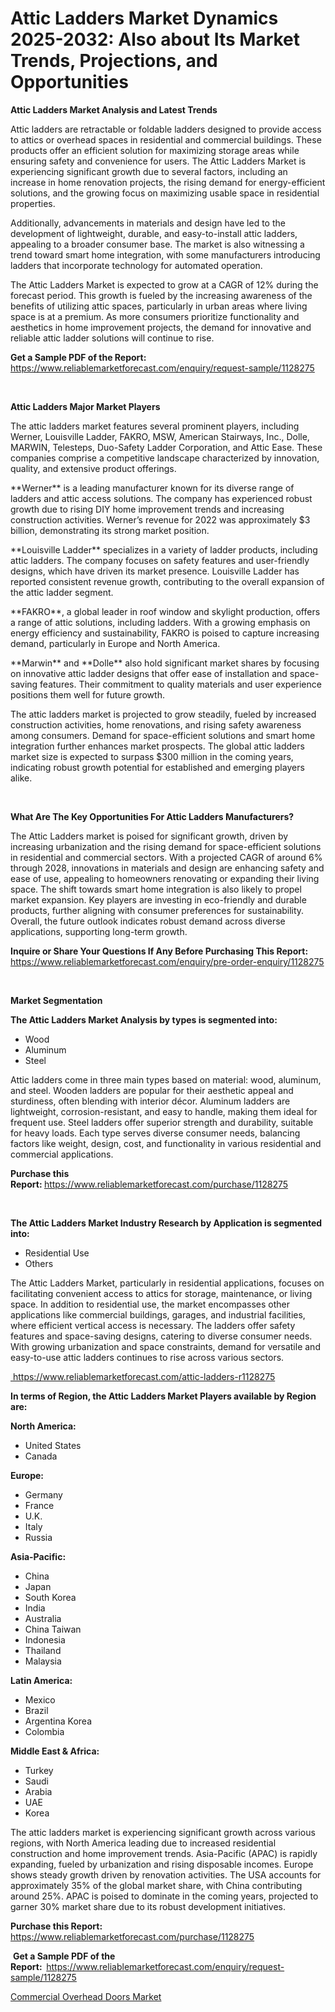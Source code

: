 <p><h1>Attic Ladders Market Dynamics 2025-2032: Also about Its Market Trends, Projections, and Opportunities</h1></p><p><strong>Attic Ladders Market Analysis and Latest Trends</strong></p>
<p><p>Attic ladders are retractable or foldable ladders designed to provide access to attics or overhead spaces in residential and commercial buildings. These products offer an efficient solution for maximizing storage areas while ensuring safety and convenience for users. The Attic Ladders Market is experiencing significant growth due to several factors, including an increase in home renovation projects, the rising demand for energy-efficient solutions, and the growing focus on maximizing usable space in residential properties.</p><p>Additionally, advancements in materials and design have led to the development of lightweight, durable, and easy-to-install attic ladders, appealing to a broader consumer base. The market is also witnessing a trend toward smart home integration, with some manufacturers introducing ladders that incorporate technology for automated operation.</p><p>The Attic Ladders Market is expected to grow at a CAGR of 12% during the forecast period. This growth is fueled by the increasing awareness of the benefits of utilizing attic spaces, particularly in urban areas where living space is at a premium. As more consumers prioritize functionality and aesthetics in home improvement projects, the demand for innovative and reliable attic ladder solutions will continue to rise.</p></p>
<p><strong>Get a Sample PDF of the Report:&nbsp;</strong> <a href="https://www.reliablemarketforecast.com/enquiry/request-sample/1128275?utm_campaign=1130&utm_medium=2&utm_source=Github&utm_content=ia&utm_term=07022025&utm_id=attic-ladders">https://www.reliablemarketforecast.com/enquiry/request-sample/1128275</a></p>
<p>&nbsp;</p>
<p><strong>Attic Ladders Major Market Players</strong></p>
<p><p>The attic ladders market features several prominent players, including Werner, Louisville Ladder, FAKRO, MSW, American Stairways, Inc., Dolle, MARWIN, Telesteps, Duo-Safety Ladder Corporation, and Attic Ease. These companies comprise a competitive landscape characterized by innovation, quality, and extensive product offerings.</p><p>**Werner** is a leading manufacturer known for its diverse range of ladders and attic access solutions. The company has experienced robust growth due to rising DIY home improvement trends and increasing construction activities. Werner’s revenue for 2022 was approximately $3 billion, demonstrating its strong market position.</p><p>**Louisville Ladder** specializes in a variety of ladder products, including attic ladders. The company focuses on safety features and user-friendly designs, which have driven its market presence. Louisville Ladder has reported consistent revenue growth, contributing to the overall expansion of the attic ladder segment.</p><p>**FAKRO**, a global leader in roof window and skylight production, offers a range of attic solutions, including ladders. With a growing emphasis on energy efficiency and sustainability, FAKRO is poised to capture increasing demand, particularly in Europe and North America.</p><p>**Marwin** and **Dolle** also hold significant market shares by focusing on innovative attic ladder designs that offer ease of installation and space-saving features. Their commitment to quality materials and user experience positions them well for future growth.</p><p>The attic ladders market is projected to grow steadily, fueled by increased construction activities, home renovations, and rising safety awareness among consumers. Demand for space-efficient solutions and smart home integration further enhances market prospects. The global attic ladders market size is expected to surpass $300 million in the coming years, indicating robust growth potential for established and emerging players alike.</p></p>
<p>&nbsp;</p>
<p><strong>What Are The Key Opportunities For Attic Ladders Manufacturers?</strong></p>
<p><p>The Attic Ladders market is poised for significant growth, driven by increasing urbanization and the rising demand for space-efficient solutions in residential and commercial sectors. With a projected CAGR of around 6% through 2028, innovations in materials and design are enhancing safety and ease of use, appealing to homeowners renovating or expanding their living space. The shift towards smart home integration is also likely to propel market expansion. Key players are investing in eco-friendly and durable products, further aligning with consumer preferences for sustainability. Overall, the future outlook indicates robust demand across diverse applications, supporting long-term growth.</p></p>
<p><strong>Inquire or Share Your Questions If Any Before Purchasing This Report:</strong> <a href="https://www.reliablemarketforecast.com/enquiry/pre-order-enquiry/1128275?utm_campaign=1130&utm_medium=2&utm_source=Github&utm_content=ia&utm_term=07022025&utm_id=attic-ladders">https://www.reliablemarketforecast.com/enquiry/pre-order-enquiry/1128275</a></p>
<p>&nbsp;</p>
<p><strong>Market Segmentation</strong></p>
<p><strong>The Attic Ladders Market Analysis by types is segmented into:</strong></p>
<p><ul><li>Wood</li><li>Aluminum</li><li>Steel</li></ul></p>
<p><p>Attic ladders come in three main types based on material: wood, aluminum, and steel. Wooden ladders are popular for their aesthetic appeal and sturdiness, often blending with interior décor. Aluminum ladders are lightweight, corrosion-resistant, and easy to handle, making them ideal for frequent use. Steel ladders offer superior strength and durability, suitable for heavy loads. Each type serves diverse consumer needs, balancing factors like weight, design, cost, and functionality in various residential and commercial applications.</p></p>
<p><strong>Purchase this Report:&nbsp;</strong><a href="https://www.reliablemarketforecast.com/purchase/1128275?utm_campaign=1130&utm_medium=2&utm_source=Github&utm_content=ia&utm_term=07022025&utm_id=attic-ladders">https://www.reliablemarketforecast.com/purchase/1128275</a></p>
<p>&nbsp;</p>
<p><strong>The Attic Ladders Market Industry Research by Application is segmented into:</strong></p>
<p><ul><li>Residential Use</li><li>Others</li></ul></p>
<p><p>The Attic Ladders Market, particularly in residential applications, focuses on facilitating convenient access to attics for storage, maintenance, or living space. In addition to residential use, the market encompasses other applications like commercial buildings, garages, and industrial facilities, where efficient vertical access is necessary. The ladders offer safety features and space-saving designs, catering to diverse consumer needs. With growing urbanization and space constraints, demand for versatile and easy-to-use attic ladders continues to rise across various sectors.</p></p>
<p><a href="https://www.reliablemarketforecast.com/attic-ladders-r1128275?utm_campaign=1130&utm_medium=2&utm_source=Github&utm_content=ia&utm_term=07022025&utm_id=attic-ladders">&nbsp;https://www.reliablemarketforecast.com/attic-ladders-r1128275</a></p>
<p><strong>In terms of Region, the Attic Ladders Market Players available by Region are:</strong></p>
<p>
    <p> <strong> North America: </strong>
        <ul>
            <li>United States</li>
            <li>Canada</li>
        </ul>
        </p> 
    <p> <strong> Europe: </strong>
        <ul>
            <li>Germany</li>
            <li>France</li>
            <li>U.K.</li>
            <li>Italy</li>
            <li>Russia</li>
        </ul>
        </p> 
    <p> <strong> Asia-Pacific: </strong>
        <ul>
            <li>China</li>
            <li>Japan</li>
            <li>South Korea</li>
            <li>India</li>
            <li>Australia</li>
            <li>China Taiwan</li>
            <li>Indonesia</li>
            <li>Thailand</li>
            <li>Malaysia</li>
        </ul>
        </p> 
    <p> <strong> Latin America: </strong>
        <ul>
            <li>Mexico</li>
            <li>Brazil</li>
            <li>Argentina Korea</li>
            <li>Colombia</li>
        </ul>
        </p> 
    <p> <strong> Middle East & Africa: </strong>
        <ul>
            <li>Turkey</li>
            <li>Saudi</li>
            <li>Arabia</li>
            <li>UAE</li>
            <li>Korea</li>
        </ul>
    </p>
    </p>
<p><p>The attic ladders market is experiencing significant growth across various regions, with North America leading due to increased residential construction and home improvement trends. Asia-Pacific (APAC) is rapidly expanding, fueled by urbanization and rising disposable incomes. Europe shows steady growth driven by renovation activities. The USA accounts for approximately 35% of the global market share, with China contributing around 25%. APAC is poised to dominate in the coming years, projected to garner 30% market share due to its robust development initiatives.</p></p>
<p><strong>Purchase this Report: </strong><a href="https://www.reliablemarketforecast.com/purchase/1128275?utm_campaign=1130&utm_medium=2&utm_source=Github&utm_content=ia&utm_term=07022025&utm_id=attic-ladders">https://www.reliablemarketforecast.com/purchase/1128275</a></p>
<p>&nbsp;<strong>Get a Sample PDF of the Report:&nbsp;&nbsp;</strong><a href="https://www.reliablemarketforecast.com/enquiry/request-sample/1128275?utm_campaign=1130&utm_medium=2&utm_source=Github&utm_content=ia&utm_term=07022025&utm_id=attic-ladders">https://www.reliablemarketforecast.com/enquiry/request-sample/1128275</a></p>
<p><strong></strong></p>
<p><p><a href="https://github.com/RickHolmes3/Market-Research-Report-List-7/blob/main/commercial-overhead-doors-market.md?utm_campaign=1130&utm_medium=2&utm_source=Github&utm_content=ia&utm_term=07022025&utm_id=attic-ladders">Commercial Overhead Doors Market</a></p></p>